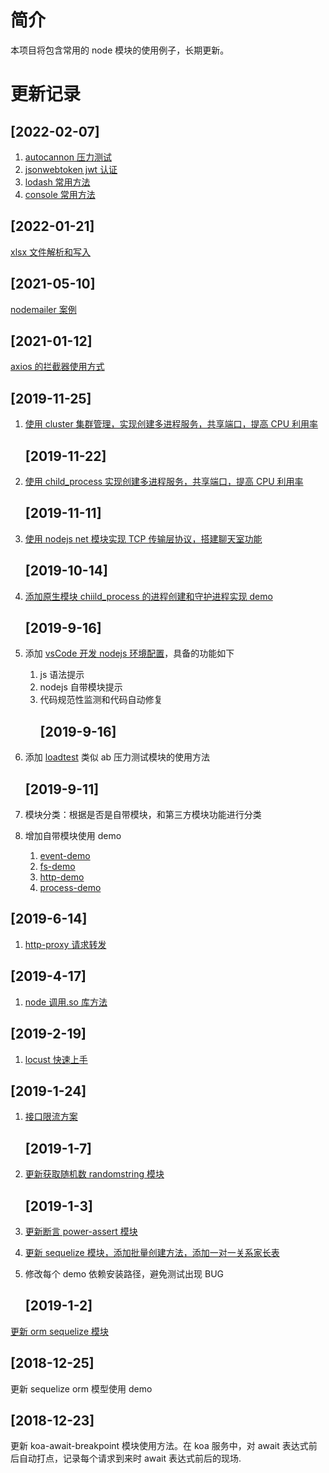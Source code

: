 # 简介

本项目将包含常用的 node 模块的使用例子，长期更新。

# 更新记录

## [2022-02-07]

1. [autocannon 压力测试](./工具模块/autocannon)
2. [jsonwebtoken jwt 认证](./工具模块/jsonwebtoken)
3. [lodash 常用方法](./工具模块/lodash)
4. [console 常用方法](./原生模块/console)

## [2022-01-21]

[xlsx 文件解析和写入](./工具模块/xlsx-demo)

## [2021-05-10]

[nodemailer 案例](./工具模块/nodemailer-demo)

## [2021-01-12]

[axios 的拦截器使用方式](./网络模块/axios-interceptor)

## [2019-11-25]

1. [使用 cluster 集群管理，实现创建多进程服务，共享端口，提高 CPU 利用率](./原生模块/cluster)

   ## [2019-11-22]

1. [使用 child_process 实现创建多进程服务，共享端口，提高 CPU 利用率](./原生模块/child-process/shared-port)

   ## [2019-11-11]

1. [使用 nodejs net 模块实现 TCP 传输层协议，搭建聊天室功能](./原生模块/net/chatroom)

   ## [2019-10-14]

1. [添加原生模块 chiild_process 的进程创建和守护进程实现 demo](./原生模块/child-process)

   ## [2019-9-16]

1. 添加 [vsCode 开发 nodejs 环境配置](./%E4%BB%A3%E7%A0%81%E8%A7%84%E8%8C%83/eslint-demo)，具备的功能如下

   1. js 语法提示
   2. nodejs 自带模块提示
   3. 代码规范性监测和代码自动修复
      ## [2019-9-16]

1. 添加 [loadtest](./%E6%8E%A5%E5%8F%A3%E6%B5%8B%E8%AF%95%E6%A8%A1%E5%9D%97/loadtest-demo) 类似 ab 压力测试模块的使用方法

   ## [2019-9-11]

1. 模块分类：根据是否是自带模块，和第三方模块功能进行分类
1. 增加自带模块使用 demo
   1. [event-demo](./%E8%87%AA%E5%B8%A6%E6%A8%A1%E5%9D%97/event-demo)
   2. [fs-demo](./%E8%87%AA%E5%B8%A6%E6%A8%A1%E5%9D%97/fs-demo)
   3. [http-demo](./%E8%87%AA%E5%B8%A6%E6%A8%A1%E5%9D%97/http-demo)
   4. [process-demo](./%E8%87%AA%E5%B8%A6%E6%A8%A1%E5%9D%97/process-demo)

## [2019-6-14]

1. [http-proxy 请求转发](./http-proxyDemo)

## [2019-4-17]

1. [node 调用.so 库方法](./nodeclib)

## [2019-2-19]

1. [locust 快速上手](./pressure-test)

## [2019-1-24]

1. [接口限流方案](./limiter)

   ## [2019-1-7]

1. [更新获取随机数 randomstring 模块](./randomDemo)

   ## [2019-1-3]

1. [更新断言 power-assert 模块](./powerAssert)
1. [更新 sequelize 模块，添加批量创建方法，添加一对一关系家长表](./sequelizeDemo)
1. 修改每个 demo 依赖安装路径，避免测试出现 BUG
   ## [2019-1-2]

[更新 orm sequelize 模块](./sequelizeDemo)

## [2018-12-25]

更新 sequelize orm 模型使用 demo

## [2018-12-23]

更新 koa-await-breakpoint 模块使用方法。在 koa 服务中，对 await 表达式前后自动打点，记录每个请求到来时 await 表达式前后的现场.
